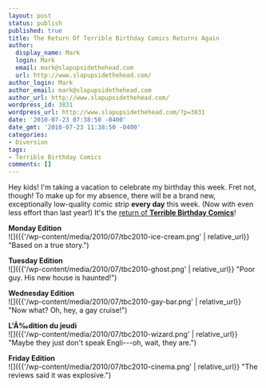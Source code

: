 ```yaml
---
layout: post
status: publish
published: true
title: The Return Of Terrible Birthday Comics Returns Again
author:
  display_name: Mark
  login: Mark
  email: mark@slapupsidethehead.com
  url: http://www.slapupsidethehead.com/
author_login: Mark
author_email: mark@slapupsidethehead.com
author_url: http://www.slapupsidethehead.com/
wordpress_id: 3831
wordpress_url: http://www.slapupsidethehead.com/?p=3831
date: '2010-07-23 07:38:50 -0400'
date_gmt: '2010-07-23 11:38:50 -0400'
categories:
- Diversion
tags:
- Terrible Birthday Comics
comments: []
---
```

Hey kids! I'm taking a vacation to celebrate my birthday this week. Fret not, though! To make up for my absence, there will be a brand new, exceptionally low-quality comic strip **every day** this week. (Now with even less effort than last year!) It's the [return of **Terrible Birthday Comics**](http://www.slapupsidethehead.com/tag/terrible-birthday-comics/)!

**Monday Edition**  
 ![]({{'/wp-content/media/2010/07/tbc2010-ice-cream.png' | relative_url}} "Based on a true story.")

**Tuesday Edition**  
 ![]({{'/wp-content/media/2010/07/tbc2010-ghost.png' | relative_url}} "Poor guy. His new house is haunted!")

**Wednesday Edition**  
 ![]({{'/wp-content/media/2010/07/tbc2010-gay-bar.png' | relative_url}} "Now what? Oh, hey, a gay cruise!")

**L'Ã‰dition du jeudi**  
 ![]({{'/wp-content/media/2010/07/tbc2010-wizard.png' | relative_url}} "Maybe they just don't speak Engli---oh, wait, they are.")

**Friday Edition**  
 ![]({{'/wp-content/media/2010/07/tbc2010-cinema.png' | relative_url}} "The reviews said it was explosive.")


